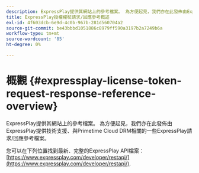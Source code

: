 ```yaml
---
description: ExpressPlay提供其網站上的參考檔案。 為方便起見，我們亦在此發佈由ExpressPlay提供技術支援、與Primetime Cloud DRM相關的一些ExpressPlay請求/回應參考檔案。
title: ExpressPlay授權權杖請求/回應參考概述
exl-id: 4f603dcb-6e9d-4c0b-967b-281d560704a2
source-git-commit: be43bbbd1051886c8979ff590a3197b2a7249b6a
workflow-type: tm+mt
source-wordcount: '85'
ht-degree: 0%

---
```


# 概觀 {#expressplay-license-token-request-response-reference-overview}

ExpressPlay提供其網站上的參考檔案。 為方便起見，我們亦在此發佈由ExpressPlay提供技術支援、與Primetime Cloud DRM相關的一些ExpressPlay請求/回應參考檔案。

您可以在下列位置找到最新、完整的ExpressPlay API檔案： [https://www.expressplay.com/developer/restapi/](https://www.expressplay.com/developer/restapi/).
